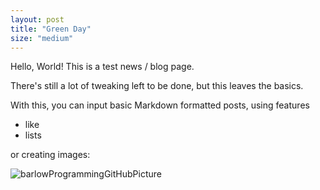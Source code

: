 ```yaml
---
layout: post
title: "Green Day"
size: "medium"
---
```


Hello, World! This is a test news / blog page.

There's still a lot of tweaking left to be done, but this leaves the basics.

With this, you can input basic Markdown formatted posts, using features

 - like
 - lists

or creating images:

![barlowProgrammingGitHubPicture](https://avatars2.githubusercontent.com/u/9682132?v=3&s=200)
